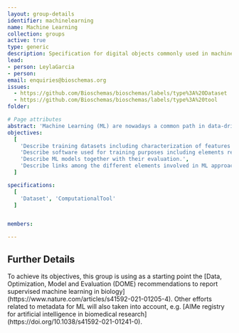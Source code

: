 ```yaml
---
layout: group-details
identifier: machinelearning
name: Machine Learning
collection: groups
active: true
type: generic
description: Specification for digital objects commonly used in machine learning solutions.
lead: 
- person: LeylaGarcia
- person: 
email: enquiries@bioschemas.org
issues: 
  - https://github.com/Bioschemas/bioschemas/labels/type%3A%20Dataset
  - https://github.com/Bioschemas/bioschemas/labels/type%3A%20tool
folder: 

# Page attributes
abstract: 'Machine Learning (ML) are nowadays a common path in data-driven research due to the amount of available data and the resources needed to process it and make sense out of it. In addition to data, software also plays and important role in ML. Models produced by an ML training process also become a thing on their own, a thing that could be seen as similar to software (e.g., prediction model that can be executed with some input and produce a prediction as output) or to data (e.g., clusters emerged from a clustering approach). Furthermore, the training software has to be tuned and optimized while the model has to be evaluted, either intrinsic or extrinsic. Ideally, all of this information should be reported and represented as metadata of the ML process. However, this is not always the case. This group, a joint effort across Research Data Alliance FAIR4ML Interest Group, ELIXIR Machine Learning Focus Group and NFDI4DataScience,aims at providing a common ground for the metadata necessary to describe ML approaches.'
objectives:
  [
    'Describe training datasets including characterization of features and attributes that can be used for training (e.g., number of data points, classes, target variable).',
    'Describe software used for training purposes including elements related to the optimization process.',
    'Describe ML models together with their evaluation.',
    'Describe links among the different elements involved in ML approaches clearly and explicitly.'
  ]

specifications:
  [
    'Dataset', 'ComputationalTool'
  ]


members:

---
```


<h2>Further Details</h2>
<p>To achieve its objectives, this group is using as a starting point the [Data, Optimization, Model and Evaluation (DOME) recommendations to report supervised machine learning in biology](https://www.nature.com/articles/s41592-021-01205-4). Other efforts related to metadata for ML will also taken into account, e.g. [AIMe registry for artificial intelligence in biomedical research](https://doi.org/10.1038/s41592-021-01241-0).</p>
